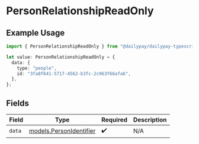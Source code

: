 # PersonRelationshipReadOnly

## Example Usage

```typescript
import { PersonRelationshipReadOnly } from "@dailypay/dailypay-typescript-sdk/models";

let value: PersonRelationshipReadOnly = {
  data: {
    type: "people",
    id: "3fa8f641-5717-4562-b3fc-2c963f66afa6",
  },
};
```

## Fields

| Field                                                    | Type                                                     | Required                                                 | Description                                              |
| -------------------------------------------------------- | -------------------------------------------------------- | -------------------------------------------------------- | -------------------------------------------------------- |
| `data`                                                   | [models.PersonIdentifier](../models/personidentifier.md) | :heavy_check_mark:                                       | N/A                                                      |